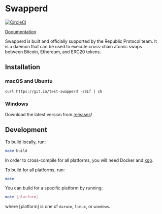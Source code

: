 # Swapperd

[![CircleCI](https://circleci.com/gh/renproject/swapperd/tree/master.svg?style=svg)](https://circleci.com/gh/renproject/swapperd/tree/master)

[Documentation](https://republicprotocol.github.io/swapperd)

Swapperd is built and officially supported by the Republic Protocol team. It is a daemon that can be used to execute cross-chain atomic swaps between Bitcoin, Ethereum, and ERC20 tokens.

## Installation

### macOS and Ubuntu

`curl https://git.io/test-swapperd -sSLf | sh`

### Windows

Download the latest version from [releases](https://github.com/renproject/swapperd/releases)!


## Development

To build locally, run:

```bash
make build
```

In order to cross-compile for all platforms, you will need Docker and [xgo](https://github.com/karalabe/xgo/).

To build for all platforms, run:

```bash
make
```

You can build for a specific platform by running:

```bash
make [platform]
```

where [platform] is one of `darwin`, `linux`, or `windows`.

